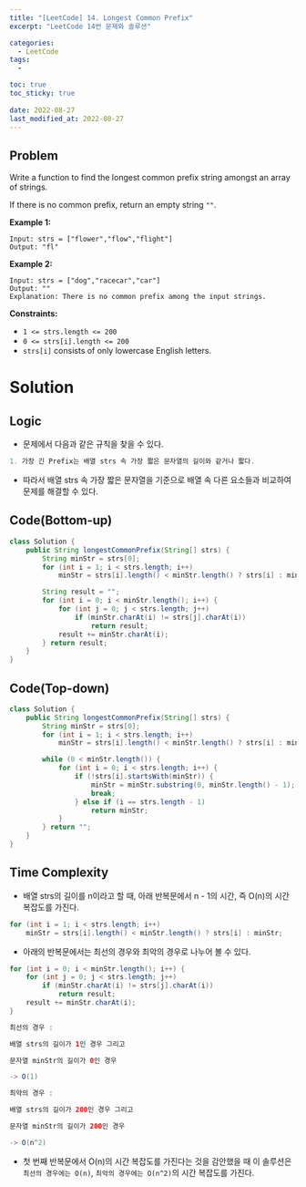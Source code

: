 ```yaml
---
title: "[LeetCode] 14. Longest Common Prefix"
excerpt: "LeetCode 14번 문제와 솔루션"

categories:
  - LeetCode
tags:
  - 

toc: true
toc_sticky: true
 
date: 2022-08-27
last_modified_at: 2022-08-27
---
```

## **Problem**
Write a function to find the longest common prefix string amongst an array of strings.

If there is no common prefix, return an empty string `""`.

**Example 1:**
```
Input: strs = ["flower","flow","flight"]
Output: "fl"
```
**Example 2:**
```
Input: strs = ["dog","racecar","car"]
Output: ""
Explanation: There is no common prefix among the input strings.
```
**Constraints:**
- `1 <= strs.length <= 200`
- `0 <= strs[i].length <= 200`
- `strs[i]` consists of only lowercase English letters.

# **Solution**
## **Logic**
- 문제에서 다음과 같은 규칙을 찾을 수 있다.
```java
1. 가장 긴 Prefix는 배열 strs 속 가장 짧은 문자열의 길이와 같거나 짧다.
```
- 따라서 배열 strs 속 가장 짧은 문자열을 기준으로 배열 속 다른 요소들과 비교하여 문제를 해결할 수 있다.
## **Code(Bottom-up)**
```java
class Solution {
    public String longestCommonPrefix(String[] strs) {
        String minStr = strs[0];
        for (int i = 1; i < strs.length; i++)
            minStr = strs[i].length() < minStr.length() ? strs[i] : minStr;

        String result = "";
        for (int i = 0; i < minStr.length(); i++) {
            for (int j = 0; j < strs.length; j++)
                if (minStr.charAt(i) != strs[j].charAt(i))
                    return result;
            result += minStr.charAt(i);
        } return result;
    }
}
```
## **Code(Top-down)**
```java
class Solution {
    public String longestCommonPrefix(String[] strs) {
        String minStr = strs[0];
        for (int i = 1; i < strs.length; i++)
            minStr = strs[i].length() < minStr.length() ? strs[i] : minStr;

        while (0 < minStr.length()) {
            for (int i = 0; i < strs.length; i++) {
                if (!strs[i].startsWith(minStr)) {
                    minStr = minStr.substring(0, minStr.length() - 1);
                    break;
                } else if (i == strs.length - 1)
                    return minStr;
            }
        } return "";
    }
}
```
## **Time Complexity**
- 배열 strs의 길이를 n이라고 할 때, 아래 반복문에서 n - 1의 시간, 즉 O(n)의 시간 복잡도를 가진다.
```java
for (int i = 1; i < strs.length; i++)
    minStr = strs[i].length() < minStr.length() ? strs[i] : minStr;
```
- 아래의 반복문에서는 최선의 경우와 최악의 경우로 나누어 볼 수 있다.
```java
for (int i = 0; i < minStr.length(); i++) {
    for (int j = 0; j < strs.length; j++)
        if (minStr.charAt(i) != strs[j].charAt(i))
            return result;
    result += minStr.charAt(i);
}

최선의 경우 :

배열 strs의 길이가 1인 경우 그리고

문자열 minStr의 길이가 0인 경우

-> O(1)

최약의 경우 :

배열 strs의 길이가 200인 경우 그리고

문자열 minStr의 길이가 200인 경우

-> O(n^2)
```
- 첫 번째 반복문에서 O(n)의 시간 복잡도를 가진다는 것을 감안했을 때 이 솔루션은 `최선의 경우에는 O(n)`, `최악의 경우에는 O(n^2)`의 시간 복잡도를 가진다.